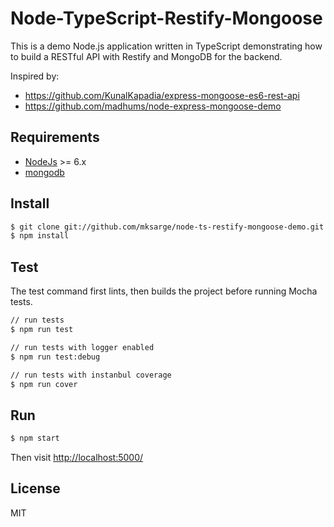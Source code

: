 # Node-TypeScript-Restify-Mongoose

This is a demo Node.js application written in TypeScript demonstrating how to build a RESTful API
with Restify and MongoDB for the backend.

Inspired by:
- https://github.com/KunalKapadia/express-mongoose-es6-rest-api
- https://github.com/madhums/node-express-mongoose-demo

## Requirements

* [NodeJs](http://nodejs.org) >= 6.x 
* [mongodb](http://mongodb.org)

## Install

```sh
$ git clone git://github.com/mksarge/node-ts-restify-mongoose-demo.git
$ npm install
```

## Test

The test command first lints, then builds the project before running Mocha tests.

```sh
// run tests
$ npm run test

// run tests with logger enabled
$ npm run test:debug

// run tests with instanbul coverage
$ npm run cover
```

## Run

```sh
$ npm start
```

Then visit [http://localhost:5000/](http://localhost:5000/)

## License

MIT
